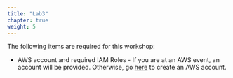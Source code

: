 ```yaml
---
title: "Lab3"
chapter: true
weight: 5
---
```


The following items are required for this workshop:

- AWS account and required IAM Roles - If you are at an AWS event, an account will be provided. Otherwise, go [here](https://portal.aws.amazon.com/billing/signup#/start) to create an AWS account.
